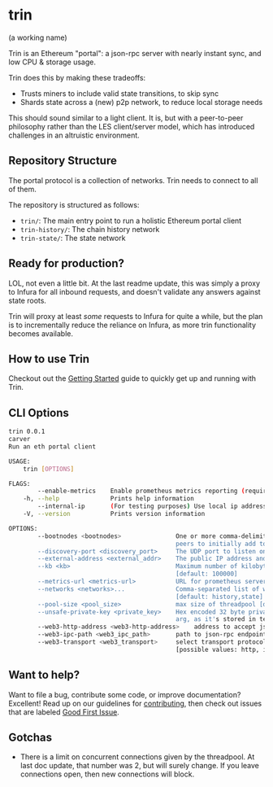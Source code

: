 # trin
(a working name)

Trin is an Ethereum "portal": a json-rpc server with nearly instant sync, and
low CPU & storage usage.

Trin does this by making these tradeoffs:
- Trusts miners to include valid state transitions, to skip sync
- Shards state across a (new) p2p network, to reduce local storage needs

This should sound similar to a light client. It is, but with a peer-to-peer
philosophy rather than the LES client/server model, which has introduced
challenges in an altruistic environment.

## Repository Structure

The portal protocol is a collection of networks. Trin needs to connect to all of them.

The repository is structured as follows:

- `trin/`: The main entry point to run a holistic Ethereum portal client
- `trin-history/`: The chain history network
- `trin-state/`: The state network

## Ready for production?

LOL, not even a little bit. At the last readme update, this was simply a proxy
to Infura for all inbound requests, and doesn't validate any answers against
state roots.

Trin will proxy at least *some* requests to Infura for quite a while, but the
plan is to incrementally reduce the reliance on Infura, as more trin
functionality becomes available.

## How to use Trin

Checkout out the [Getting Started](/docs/getting_started.md) guide to quickly get up and running with Trin.

## CLI Options
```sh
trin 0.0.1
carver
Run an eth portal client

USAGE:
    trin [OPTIONS]

FLAGS:
        --enable-metrics    Enable prometheus metrics reporting (requires --metrics-url)
    -h, --help              Prints help information
        --internal-ip       (For testing purposes) Use local ip address rather than external via STUN.
    -V, --version           Prints version information

OPTIONS:
        --bootnodes <bootnodes>               One or more comma-delimited base64-encoded ENR's or multiaddr strings of
                                              peers to initially add to the local routing table [default: ]
        --discovery-port <discovery_port>     The UDP port to listen on. [default: 9000]
        --external-address <external_addr>    The public IP address and port under which this node is accessible
        --kb <kb>                             Maximum number of kilobytes of total data to store in the DB
                                              [default: 100000]
        --metrics-url <metrics-url>           URL for prometheus server
        --networks <networks>...              Comma-separated list of which portal subnetworks to activate
                                              [default: history,state]
        --pool-size <pool_size>               max size of threadpool [default: 2]
        --unsafe-private-key <private_key>    Hex encoded 32 byte private key (considered unsafe to pass in pk as cli
                                              arg, as it's stored in terminal history - keyfile support coming soon)
        --web3-http-address <web3-http-address>    address to accept json-rpc http connections [default: 127.0.0.1:8545]
        --web3-ipc-path <web3_ipc_path>       path to json-rpc endpoint over IPC [default: /tmp/trin-jsonrpc.ipc]
        --web3-transport <web3_transport>     select transport protocol to serve json-rpc endpoint [default: ipc]
                                              [possible values: http, ipc]
```

## Want to help?

Want to file a bug, contribute some code, or improve documentation? Excellent! Read up on our
guidelines for [contributing](/docs/contributing.md),
then check out issues that are labeled
[Good First Issue](https://github.com/ethereum/trin/issues?q=is%3Aopen+is%3Aissue+label%3A%22good+first+issue%22).

## Gotchas

- There is a limit on concurrent connections given by the threadpool. At last
  doc update, that number was 2, but will surely change. If you leave
  connections open, then new connections will block.
